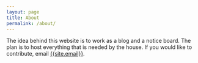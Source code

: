 ```yaml
---
layout: page
title: About
permalink: /about/
---
```


The idea behind this website is to work as a blog and a notice board. The plan is to host everything that is needed by the house. If you would like to contribute, email [{{site.email}}](emailto:{{site.email}}).
